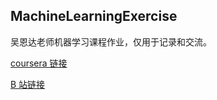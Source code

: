 ## MachineLearningExercise

吴恩达老师机器学习课程作业，仅用于记录和交流。

[coursera 链接](https://www.coursera.org/learn/machine-learning)

[B 站链接](https://www.bilibili.com/video/av9912938/)
